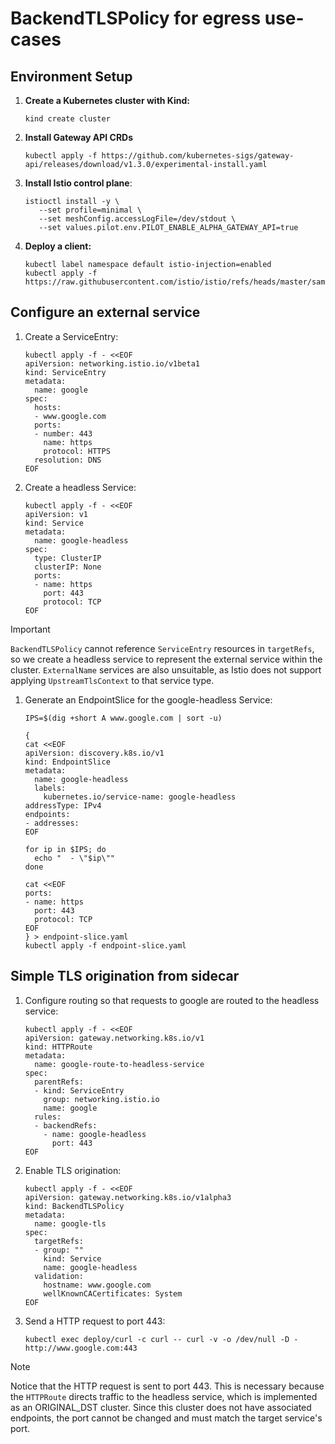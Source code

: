 # BackendTLSPolicy for egress use-cases

## Environment Setup

1. **Create a Kubernetes cluster with Kind:**
   ```shell
   kind create cluster
   ```

1. **Install Gateway API CRDs**
   ```shell
   kubectl apply -f https://github.com/kubernetes-sigs/gateway-api/releases/download/v1.3.0/experimental-install.yaml
   ```

1. **Install Istio control plane**:
   ```
   istioctl install -y \
      --set profile=minimal \
      --set meshConfig.accessLogFile=/dev/stdout \
      --set values.pilot.env.PILOT_ENABLE_ALPHA_GATEWAY_API=true
   ```

1. **Deploy a client:**
   ```shell
   kubectl label namespace default istio-injection=enabled
   kubectl apply -f https://raw.githubusercontent.com/istio/istio/refs/heads/master/samples/curl/curl.yaml
   ```

## Configure an external service

1. Create a ServiceEntry:

   ```shell
   kubectl apply -f - <<EOF
   apiVersion: networking.istio.io/v1beta1
   kind: ServiceEntry
   metadata:
     name: google
   spec:
     hosts:
     - www.google.com
     ports:
     - number: 443
       name: https
       protocol: HTTPS
     resolution: DNS
   EOF
   ```

1. Create a headless Service:


   ```shell
   kubectl apply -f - <<EOF
   apiVersion: v1
   kind: Service
   metadata:
     name: google-headless
   spec:
     type: ClusterIP
     clusterIP: None
     ports:
     - name: https
       port: 443
       protocol: TCP
   EOF
   ```

> [!IMPORTANT]
> `BackendTLSPolicy` cannot reference `ServiceEntry` resources in `targetRefs`, so we create a headless service to represent the external service within the cluster.
> `ExternalName` services are also unsuitable, as Istio does not support applying `UpstreamTlsContext` to that service type.

1. Generate an EndpointSlice for the google-headless Service:

   ```shell
   IPS=$(dig +short A www.google.com | sort -u)

   {
   cat <<EOF
   apiVersion: discovery.k8s.io/v1
   kind: EndpointSlice
   metadata:
     name: google-headless
     labels:
       kubernetes.io/service-name: google-headless
   addressType: IPv4
   endpoints:
   - addresses:
   EOF

   for ip in $IPS; do
     echo "  - \"$ip\""
   done

   cat <<EOF
   ports:
   - name: https
     port: 443
     protocol: TCP
   EOF
   } > endpoint-slice.yaml
   kubectl apply -f endpoint-slice.yaml
   ```

## Simple TLS origination from sidecar

1. Configure routing so that requests to google are routed to the headless service:

   ```shell
   kubectl apply -f - <<EOF
   apiVersion: gateway.networking.k8s.io/v1
   kind: HTTPRoute
   metadata:
     name: google-route-to-headless-service
   spec:
     parentRefs:
     - kind: ServiceEntry
       group: networking.istio.io
       name: google
     rules:
     - backendRefs:
       - name: google-headless
         port: 443
   EOF
   ```

1. Enable TLS origination:

   ```shell
   kubectl apply -f - <<EOF
   apiVersion: gateway.networking.k8s.io/v1alpha3
   kind: BackendTLSPolicy
   metadata:
     name: google-tls
   spec:
     targetRefs:
     - group: ""
       kind: Service
       name: google-headless
     validation:
       hostname: www.google.com
       wellKnownCACertificates: System
   EOF
   ```

1. Send a HTTP request to port 443:

   ```shell
   kubectl exec deploy/curl -c curl -- curl -v -o /dev/null -D - http://www.google.com:443
   ```

> [!NOTE]
> Notice that the HTTP request is sent to port 443. This is necessary because the `HTTPRoute` directs traffic to the headless service, which is implemented as an ORIGINAL_DST cluster. Since this cluster does not have associated endpoints, the port cannot be changed and must match the target service's port.
